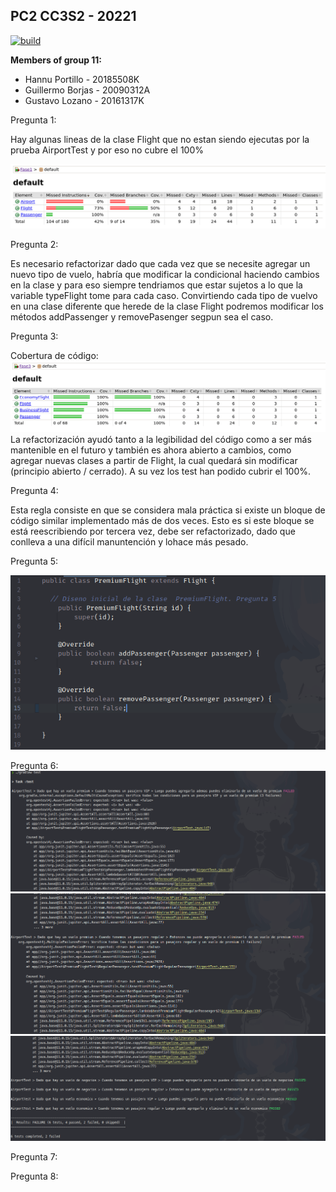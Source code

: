 ## PC2 CC3S2 - 20221

[![build](https://github.com/glozanoa/pc2-cc3s2-group11/actions/workflows/build.yml/badge.svg?branch=master)](https://github.com/glozanoa/pc2-cc3s2-group11/actions/workflows/build.yml)


**Members of group 11:**  
* Hannu Portillo - 20185508K
* Guillermo Borjas - 20090312A
* Gustavo Lozano - 20161317K

Pregunta 1:

Hay algunas lineas de la clase Flight que no estan siendo ejecutas por la prueba AirportTest y por eso no cubre el 100%

![](https://github.com/glozanoa/pc2-cc3s2-group11/blob/test/Fase1/report/coverage-fase1.png)


Pregunta 2:

Es necesario refactorizar dado que cada vez que se necesite agregar un nuevo tipo de vuelo, habría que modificar la condicional haciendo cambios en la clase y para eso siempre tendriamos que estar sujetos a lo que la variable typeFlight tome para cada caso. Convirtiendo cada tipo de vuelvo en una clase diferente que herede de la clase Flight podremos modificar los métodos addPassenger y removePasenger segpun sea el caso.


Pregunta 3:

Cobertura de código:
![](https://github.com/glozanoa/pc2-cc3s2-group11/blob/master/Fase3/report/coverage-report-fase3.png?raw=true)
La refactorización ayudó tanto a la legibilidad del código como a ser más mantenible en el futuro y también es ahora abierto a cambios, como agregar nuevas clases a partir de Flight, la cual quedará sin modificar (principio abierto / cerrado). A su vez los test han podido cubrir el 100%.


Pregunta 4:

Esta regla consiste en que se considera mala práctica si existe un bloque de código similar implementado más de dos veces. Esto es si este bloque se está reescribiendo por tercera vez, debe ser refactorizado, dado que conlleva a una difícil manuntención y lohace más pesado.

Pregunta 5:

![](https://github.com/glozanoa/pc2-cc3s2-group11/blob/master/Fase4/report/init-premium-flight.png?raw=true)


Pregunta 6:
![](https://github.com/glozanoa/pc2-cc3s2-group11/blob/master/Fase4/report/test-execution-1-fase4.png?raw=true)
![](https://github.com/glozanoa/pc2-cc3s2-group11/blob/master/Fase4/report/test-execution-2-fase4.png?raw=true)
![](https://github.com/glozanoa/pc2-cc3s2-group11/blob/master/Fase4/report/test-execution-3-fase4.png?raw=true)


Pregunta 7:

Pregunta 8:
